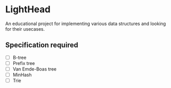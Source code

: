 # LightHead

An educational project for implementing various data structures and looking for their usecases.

## Specification required

- [ ] B-tree
- [ ] Prefix tree
- [ ] Van Emde-Boas tree
- [ ] MinHash
- [ ] Trie

<!--

#### Tarantool

- [ ] [Transaction manageer optimizations](https://github.com/tarantool/tarantool/issues/5172)
- [ ] [Optimize and improve streams](https://github.com/tarantool/tarantool/issues/6316)
- [ ] [Speed-up non-indexed tuple field access](https://github.com/tarantool/tarantool/issues/1309)
- [ ] [Cbench](https://github.com/tarantool/cbench/tree/master/cbench)
- [ ] [small](https://habr.com/ru/companies/vk/articles/525484/)

#### Benchmarking

- [ ] [LLVM Benchmarking Tutorial](https://llvm.org/docs/Benchmarking.html)

#### System

- [ ] Linux AIO
- [ ] Linux [uring](https://habr.com/ru/articles/589389/)
- [ ] [DPDK](https://www.youtube.com/watch?v=FSQJFAcIWdU&list=PLhhTXwj6_Fl0ZC8DyV8E4NkWCVd-Hifa8)
- [ ] Linkers and loaders (book)
- [ ] [Linkers](https://www.airs.com/blog/archives/38)
- [ ] [Linux SMP alternatives](https://lwn.net/Articles/164121/)
- [ ] [SMP of WingOS](https://github.com/mtgplayer2/WingOS_x64/)
- [ ] O_DIRECT
- [ ] gRPC (Remote Procedure Call)

#### Optimization

- [ ] Memory barriers
- [ ] Line fill buffer
- [ ] [Always measure one level deeper](https://cacm.acm.org/magazines/2018/7/229031-always-measure-one-level-deeper/fulltext)
- [ ] [Optimizing SW occlusion culling](https://fgiesen.wordpress.com/2013/02/17/optimizing-sw-occlusion-culling-index/)
- [ ] [NAT Performance Tuning Tutorial](https://github.com/NAThompson/performance_tuning_tutorial)
- [ ] Cumulative distribution (https://en.wikipedia.org/wiki/Cumulative_distribution_function)
- [ ] [Postrge SQL Dynamic Trace](https://www.postgresql.org/docs/current/dynamic-trace.html) ([Tarantool GSOC](https://github.com/tarantool/tarantool/wiki/Tarantool-Summer-of-Code-2022-ideas#introduce-dynamic-trace-probes-to-tarantool-kernel-for-systemtapdtrace))
- [ ] [Perf](https://www.brendangregg.com/perf.html)
- [ ] Mutithreaded [profiling](https://www.youtube.com/watch?v=d_3kCXSONWQ)
- [ ] Fast [parsing](https://www.youtube.com/watch?v=GcAJF4648JI)
- [ ] [Assembler](https://www.youtube.com/watch?v=woeVYeC7ktc&t=2138s)
- [ ] [SIMD](https://www.officedaytime.com/simd512e/)
- [ ] SIMD parsing.
- [ ] CPU [internal structure](https://www.youtube.com/watch?v=7aA6CTwnz7c&t=1390s)
- [ ] [Benchmarking](https://superuser.com/questions/320529/how-to-create-a-linux-system-that-runs-a-single-application)
- [ ] NOHS [mode](https://www.kernel.org/doc/Documentation/timers/NO_HZ.txt)
- [ ] My journey to stable benchmark, parts [1](https://vstinner.github.io/journey-to-stable-benchmark-system.html), [2](https://vstinner.github.io/journey-to-stable-benchmark-deadcode.html), [3](https://vstinner.github.io/journey-to-stable-benchmark-average.html)
- [ ] [Statistics for experiments](https://pages.stat.wisc.edu/~yxu/Teaching/16%20spring%20Stat602/%5BGeorge_E._P._Box,_J._Stuart_Hunter,_William_G._Hu(BookZZ.org).pdf) (page 100)
- [ ] Randomization distribution
- [ ] Geometric mean
- [ ] Page 100
- [ ] [AFMH](https://en.algorithmica.org/hpc/)
- [ ] SO X86 [Wiki](https://stackoverflow.com/tags/x86/info)
- [ ] [Is software prefetching useful for performance?](https://lemire.me/blog/2018/04/30/is-software-prefetching-__builtin_prefetch-useful-for-performance/)
- [ ] [Answer to "Is software prefetching useful for performance"](http://alexanius-blog.blogspot.com/2018/05/answer-to-is-software-prefetching.html)
- [ ] [How I got 2x speedup with one line of code](https://news.ycombinator.com/item?id=6734292)
- [ ] Spurious regression.
- [ ] Spurious correlation probability.
- [ ] Null-hipotesis.
- [ ] P-value.
- [ ] [Why does gcc builtin prefetch not improve performance?](https://stackoverflow.com/questions/29203294/why-does-gcc-builtin-prefetch-not-improve-performance)
- [ ] [Cost of branch](https://en.algorithmica.org/hpc/pipelining/branching/)
- [ ] [Instruction measurement](https://arxiv.org/pdf/1810.04610.pdf)

#### Verification

- [ ] Memory [safety](https://stanford-cs242.github.io/f18/lectures/05-1-rust-memory-safety.html)
- [ ] LDRA
- [ ] Semgrep
- [ ] Coccinelle

#### Concurrency

- [ ] [Promela - multuthreading implementation](https://spinroot.com/spin/Man/Intro.html)
- [ ] [Multithreaded Performance Analisys](https://easyperf.net/blog/2019/10/05/Performance-Analysis-Of-MT-apps)
- [ ] Cooperative tree (each part of the tree has a core attached who can write this part, so we allow simulaneous writes, reads are unlimited).
- [ ] Peterson's Algorithm
- [ ] Intel Palm Tree
- [ ] Linux lockless page cache
- [ ] [Spinlock implementation](https://stackoverflow.com/questions/26583433/c11-implementation-of-spinlock-using-header-atomic)
- [ ] [Mistakes](https://habr.com/ru/articles/174369/)
- [ ] [Lock-fee List](https://habr.com/ru/articles/317882/)
- [ ] [About sinlocks](https://habr.com/ru/articles/689310/)
- [ ] [Memory Models](https://www.youtube.com/watch?v=SIZmLPtcZiE)
- [ ] [Port Contention](https://easyperf.net/blog/2018/03/21/port-contention)
- [ ] [Port 7](https://blogs.fau.de/hager/archives/8683)
- [ ] [SSE mov instructions](https://www.gamedev.net/blog/615/entry-2250281-demystifying-sse-move-instructions/)
- [ ] [SIMD blog](http://0x80.pl/)
- [ ] [SSE opcode list](https://softpixel.com/~cwright/programming/simd/sse.php)
- [ ] [SSE resources](https://stackoverflow.com/tags/sse/info)
- [ ] [SSE array sum](https://stackoverflow.com/questions/10930595/sse-instructions-to-add-all-elements-of-an-array)
- [ ] [SIMD 8 horisontal sums](https://stackoverflow.com/questions/51274287/computing-8-horizontal-sums-of-eight-avx-single-precision-floating-point-vectors)
- [ ] [SIMD atoi](https://stackoverflow.com/questions/35127060/how-to-implement-atoi-using-simd/35132718)

#### Data structures and algorithms

- [ ] [Extendible Hashing](https://en.wikipedia.org/wiki/Extendible_hashing)
- [ ] [Dash Hash](https://arxiv.org/abs/2003.07302)
- [ ] [Very Lightweight Locking](https://www.cs.umd.edu/~abadi/papers/vldbj-vll.pdf)
- [ ] [Segment tree](https://en.wikipedia.org/wiki/Segment_tree)
- [ ] Z-curve
- [ ] ClickHouse Data Skipping Index
- [ ] Radix sort
- [ ] Binary search [optimization tricks](https://www.youtube.com/watch?v=1RIPMQQRBWk)
- [ ] [Aho-Corasick Algorithm](https://en.wikipedia.org/wiki/Aho%E2%80%93Corasick_algorithm)
- [ ] Roaring Bitmap
- [ ] Just Bitmap
- [ ] Merge Tree
- [ ] Прошитое двиочное дерево
- [ ] Scapegoat Tree
- [ ] RTree
- [ ] RR* Tree
- [ ] Kukushka Hash
- [ ] B-tree (B+-tree, B+*-tree)
- [ ] LSM tree
- [ ] Red-black tree
- [ ] Dense map
- [ ] BM25 ragning
- [ ] Sparse Set
- [ ] Bloom Filter
- [ ] XOR filter
- [ ] T-Digest
- [ ] Skiplist
- [ ] Trie
- [ ] CTrie
- [ ] Radix tree
- [ ] Burst Trie
- [ ] HAT-Trie
- [ ] [Masstree](https://www.the-paper-trail.org/post/masstree-paper-notes/)
- [ ] [Interval Tree](https://en.wikipedia.org/wiki/Interval_tree)
- [ ] [Splay Tree](https://en.wikipedia.org/wiki/Splay_tree)
- [ ] [Rope](https://en.wikipedia.org/wiki/Rope_(data_structure))
- [ ] [HyperLogLog](https://en.wikipedia.org/wiki/HyperLogLog)
- [ ] [Van Emde Boas tree](https://en.wikipedia.org/wiki/Van_Emde_Boas_tree)
- [ ] [Patricia Tree](https://xlinux.nist.gov/dads/HTML/patriciatree.html)
- [ ] [Succinct data structure](https://en.wikipedia.org/wiki/Succinct_data_structure)
- [ ] [Partially ordered set](https://en.wikipedia.org/wiki/Partially_ordered_set)
- [ ] [Y-fast trie](https://en.wikipedia.org/wiki/Y-fast_trie)
- [ ] [k-NN index](https://opensearch.org/docs/latest/search-plugins/knn/knn-index/)
- [ ] [tANS](https://www.researchgate.net/figure/Example-of-generation-of-tANS-tables-for-s3documentclass12ptminimal_fig2_346490080)
- [ ] [Quickselect](https://habr.com/ru/articles/346930/)
- [ ] [Block Range Index](https://en.wikipedia.org/wiki/Block_Range_Index)
- [ ] [Binary Heap](https://en.wikipedia.org/wiki/Binary_heap)
- [ ] [2–3 heap](https://en.wikipedia.org/wiki/2%E2%80%933_heap)
- [ ] fib-heap
- [ ] [Heightmap](https://en.wikipedia.org/wiki/Heightmap)
- [ ] [Rolling Hash](https://www.geeksforgeeks.org/introduction-to-rolling-hash-data-structures-and-algorithms/)
- [ ] [Difference List](https://en.wikipedia.org/wiki/Difference_list)
- [ ] [KD-Tree](https://en.wikipedia.org/wiki/K-d_tree)
- [ ] [Priority Queue](https://en.wikipedia.org/wiki/Priority_queue) (on the [binary heap](https://www.geeksforgeeks.org/priority-queue-using-binary-heap/))

#### Compression

- [ ] PForDelta
- [ ] [Frame Of Reference](https://dbms-arch.fandom.com/wiki/Frame_of_Reference_(Compression_Scheme))
- [ ] Elias
- [ ] Rice
- [ ] Golomb
- [ ] Huffman
- [ ] Arithmetic
- [ ] Range Cored
- [ ] ANS
- [ ] S9
- [ ] S16
- [ ] Varint
- [ ] Group Varint
- [ ] LSIC
- [ ] Roundoff
- [ ] Bitmaps (table lookup)
- [ ] Deltas
- [ ] LUTs
- [ ] Frequency & Dictionaries
- [ ] LZ77/78
- [ ] LZW
- [ ] LZMA
- [ ] PPM
- [ ] PAQ
- [ ] Context Modeling
- [ ] LZ4
- [ ] ZSTD
- [ ] Brotli
- [ ] Snappy

#### Databases

- [ ] Hazelcast
- [ ] Gridgain
- [ ] [SingleStore](https://en.m.wikipedia.org/wiki/SingleStore)
- [ ] Yugabyte
- [ ] CockroachDB
- [ ] Redis Enterprise
- [ ] Postgres Google Cloud SQL
- [ ] DynamoDB
- [ ] Gigaspaces
- [ ] [VoltDB](https://en.wikipedia.org/wiki/VoltDB)
- [ ] [Chronicle Map](https://github.com/OpenHFT/Chronicle-Map)
- [ ] [RethinkDB](https://github.com/rethinkdb/rethinkdb)
- [ ] [Datastax Enterprise](https://www.datastax.com/products/datastax-enterprise)
- [ ] [Apache Geode](https://geode.apache.org/)
- [ ] [2-phase locking](https://en.wikipedia.org/wiki/Two-phase_locking)
- [ ] [Paxos](https://en.wikipedia.org/wiki/Paxos_(computer_science)), [Byzantine Paxos](https://lamport.azurewebsites.net/tla/byzpaxos.html), Multipaxos, Paxos Made Live, Paxos Made Simple, Part-Time Parlament
- [ ] Raft - an understandable consensus algorithm
- [ ] Practical Byzantine Fault Tolerance
- [ ] Accord ([Fast General Purpose Transactions](https://www.google.com/url?sa=t&rct=j&q=&esrc=s&source=web&cd=&cad=rja&uact=8&ved=2ahUKEwj_5JvM6vyBAxXPCRAIHc2qC_oQFnoECBEQAQ&url=https%3A%2F%2Fcwiki.apache.org%2Fconfluence%2Fdownload%2Fattachments%2F188744725%2FAccord.pdf%3Fversion%3D1%26modificationDate%3D1630847737000%26api%3Dv2&usg=AOvVaw3cfNqH-7DHxhDMuDSg4DQJ&opi=89978449))
- [ ] [RocksDB](https://en.wikipedia.org/wiki/RocksDB)
- [ ] Cassandra
- [ ] YDB (MVCC, distributed transactions)
- [ ] Apache Ignite
- [ ] Apache ZooKeeper
- [ ] Yandex Message Queue
- [ ] Apache Calcite
- [ ] Hazelcast
- [ ] Querify Labs
- [ ] MySQL (Replication, [isolation levels](https://dev.mysql.com/doc/refman/8.0/en/innodb-transaction-isolation-levels.html))
- [ ] PostgreSQL ([MVCC](https://www.postgresql.org/docs/current/mvcc.html) or [this](https://devcenter.heroku.com/articles/postgresql-concurrency) or [that](https://www.postgresql.org/docs/7.1/mvcc.html) pr [whatever](https://en.wikibooks.org/wiki/PostgreSQL/MVCC), [VACUUM](https://www.enterprisedb.com/postgres-tutorials/why-we-need-vacuum-implement-mvcc-postgresql), concurrency, logical replication, [isolation levels](https://www.postgresql.org/docs/current/transaction-iso.html))
- [ ] Scylladb
- [ ] Calvin transaction protocol
- [ ] Write Skew
- [ ] Two Phase Commit
- [ ] Saga
- [ ] [Serializable snapshot isolation](https://docs.google.com/presentation/d/1XnhlPU11nXdedBe6sdqldOpYe1X2ZdQM2g_aqJfGr0Y/htmlpresent)
- [ ] [Implementing MVCC](https://xnerv.wang/implementing-your-own-transactions-with-mvcc/)
- [ ] [CQRS Event Sourcing](https://habr.com/ru/articles/146429/)
- [ ] CosmosDB Azure consistency options
- [ ] Google Cloud Spanner
- [ ] Standby in distributed systems
- [ ] Microsoft Orleans transactions
- [ ] GOSSIP ([eficient implementations](https://netsec.ethz.ch/publications/papers/gossip2015.pdf), [alternative protocol](https://ceur-ws.org/Vol-3041/508-513-paper-94.pdf))
- [ ] [Oracle MVCC](https://docs.oracle.com/cd/E17276_01/html/bdb-sql/mvcc.html)
- [ ] MVCC implementations: [mvcc11](https://github.com/kennethho/mvcc11), [tihku](https://github.com/penberg/tihku), [how it works](https://www.theserverside.com/blog/Coffee-Talk-Java-News-Stories-and-Opinions/What-is-MVCC-How-does-Multiversion-Concurrencty-Control-work)
- [ ] Amazon MemoryDB
- [ ] Queues, message brokers and [Analytics](https://developer.redis.com/howtos/analytics/) on Redis
- [ ] [ACID](https://en.wikipedia.org/wiki/ACID) or [this](https://www.geeksforgeeks.org/acid-properties-in-dbms/)
- [ ] [CAP](https://en.wikipedia.org/wiki/CAP_theorem) theorem
- [ ] [Snapshot Isolation](https://en.wikipedia.org/wiki/Snapshot_isolation)
- [ ] [Concurrency Control](https://www.geeksforgeeks.org/concurrency-control-in-dbms/)
- [ ] [Isolation Levels](https://www.geeksforgeeks.org/transaction-isolation-levels-dbms/) or [this](https://en.wikipedia.org/wiki/Isolation_(database_systems))
- [ ] Redis ([data types](https://redis.io/docs/data-types/), [transactions](https://redis.io/docs/interact/transactions/))
- [ ] [Consistency Models](https://jepsen.io/consistency)
- [ ] Kafka
- [ ] [Why does Neon use Paxos](https://neon.tech/blog/paxos)
- [ ] Dragonfly

#### Compilers

- [ ] [ANF](https://en.wikipedia.org/wiki/A-normal_form)
- [ ] Futamura Projections
- [ ] Сеть Петри
- [ ] [How LLVM optimizes a function](https://blog.regehr.org/archives/1603)
- [ ] [LLVM EarlyCSE](https://llvm.org/doxygen/EarlyCSE_8cpp_source.html)
- [ ] [Indutcion Variable Pimizations](https://www.cs.cornell.edu/courses/cs6120/2019fa/blog/ive/)
- [ ] [SPMD](https://ispc.github.io)
- [ ] [MLIR](https://mlir.llvm.org/)

#### Fun

- [ ] 3D Software Rendering
- [ ] WASM implementation

#### Gamedev

- [ ] [Euphoria](https://gta.fandom.com/wiki/Euphoria) (GTA human character physics engine)
- [ ] [Hierarchical task network](https://en.wikipedia.org/wiki/Hierarchical_task_network)
- [ ] [GOAP](https://leopotam.ru/33/) (Goal Oriented Action Planning)
- [ ] Иерархические конечные автоматы
- [ ] [Деревья поведений](https://leopotam.ru/43/)

#### Vector Engine

- [ ] Approximate Nearest Neighbor
- [ ] Dot Product
- [ ] Product Quantization
- [ ] IVFPQ (Inverted Vector File (inverted file index) with Product Quantization)
- [ ] Hierarchical Navigable Small World (Proximity Graph, Greedy Search, Yunable Precision)
- [ ] ANNOY (Approximate Nearest Neighbors Oh Yeah)
- [ ] Inverted Indexes
- [ ] Quantisation (quantized representation), Oversampling, after findgin 100 results rescoring using original representation.
- [ ] Repressenting one dimention by a single bit and doing xor + popcnt to compare these

There's filtering required sometimes. Like we want everythingsimilar to this vector, but also it should have price less than $30. So here we can do 1 pre-filtering and 2 post-filtering. 1 we perform search on list of candidates (building  candidate  list can be vary expensive), on 2 we perform filtering after gttting next bunch of results. QDrant uses in-place filtering. But sometimes the filtering is so strict that is detaouches the traversing graph from another tellure that has the required results. Here Percolation theory comes. They create links between nodes describing the filtering conditions (like price).


-->
